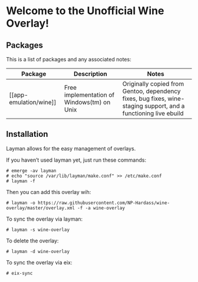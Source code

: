 Welcome to the Unofficial Wine Overlay!
=======================================

Packages
--------

This is a list of packages and any associated notes:

| Package				| Description								| Notes										|
| ------------------------------------- | --------------------------------------------------------------------- | ----------------------------------------------------------------------------- |
| [[app-emulation/wine]]			| Free implementation of Windows(tm) on Unix				| Originally copied from Gentoo, dependency fixes, bug fixes, wine-staging support, and a functioning live ebuild	|

Installation
------------

Layman allows for the easy management of overlays.

If you haven’t used layman yet, just run these commands:

	# emerge -av layman
	# echo "source /var/lib/layman/make.conf" >> /etc/make.conf
	# layman -f

Then you can add this overlay wih:

	# layman -o https://raw.githubusercontent.com/NP-Hardass/wine-overlay/master/overlay.xml -f -a wine-overlay

To sync the overlay via layman:

	# layman -s wine-overlay

To delete the overlay:

	# layman -d wine-overlay

To sync the overlay via eix:

	# eix-sync
